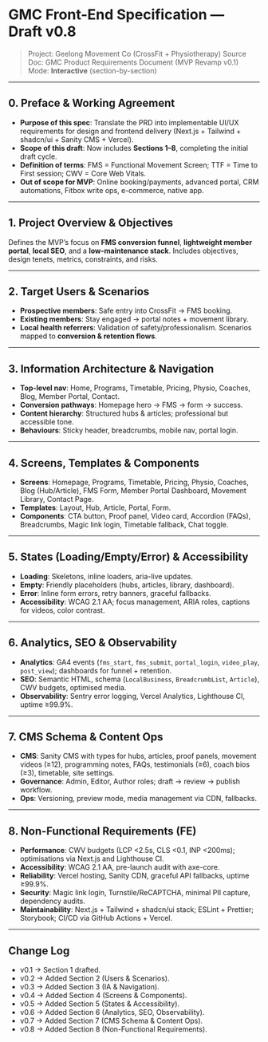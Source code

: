 # GMC Front-End Specification — Draft v0.8

> Project: Geelong Movement Co (CrossFit + Physiotherapy)
> Source Doc: GMC Product Requirements Document (MVP Revamp v0.1)
> Mode: **Interactive** (section-by-section)

---

## 0. Preface & Working Agreement

- **Purpose of this spec**: Translate the PRD into implementable UI/UX requirements for design and frontend delivery (Next.js + Tailwind + shadcn/ui + Sanity CMS + Vercel).
- **Scope of this draft**: Now includes **Sections 1–8**, completing the initial draft cycle.
- **Definition of terms**: FMS = Functional Movement Screen; TTF = Time to First session; CWV = Core Web Vitals.
- **Out of scope for MVP**: Online booking/payments, advanced portal, CRM automations, Fitbox write ops, e-commerce, native app.

---

## 1. Project Overview & Objectives

Defines the MVP’s focus on **FMS conversion funnel**, **lightweight member portal**, **local SEO**, and a **low-maintenance stack**. Includes objectives, design tenets, metrics, constraints, and risks.

---

## 2. Target Users & Scenarios

- **Prospective members**: Safe entry into CrossFit → FMS booking.
- **Existing members**: Stay engaged → portal notes + movement library.
- **Local health referrers**: Validation of safety/professionalism.
  Scenarios mapped to **conversion & retention flows**.

---

## 3. Information Architecture & Navigation

- **Top-level nav**: Home, Programs, Timetable, Pricing, Physio, Coaches, Blog, Member Portal, Contact.
- **Conversion pathways**: Homepage hero → FMS → form → success.
- **Content hierarchy**: Structured hubs & articles; professional but accessible tone.
- **Behaviours**: Sticky header, breadcrumbs, mobile nav, portal login.

---

## 4. Screens, Templates & Components

- **Screens**: Homepage, Programs, Timetable, Pricing, Physio, Coaches, Blog (Hub/Article), FMS Form, Member Portal Dashboard, Movement Library, Contact Page.
- **Templates**: Layout, Hub, Article, Portal, Form.
- **Components**: CTA button, Proof panel, Video card, Accordion (FAQs), Breadcrumbs, Magic link login, Timetable fallback, Chat toggle.

---

## 5. States (Loading/Empty/Error) & Accessibility

- **Loading**: Skeletons, inline loaders, aria-live updates.
- **Empty**: Friendly placeholders (hubs, articles, library, dashboard).
- **Error**: Inline form errors, retry banners, graceful fallbacks.
- **Accessibility**: WCAG 2.1 AA; focus management, ARIA roles, captions for videos, color contrast.

---

## 6. Analytics, SEO & Observability

- **Analytics**: GA4 events (`fms_start`, `fms_submit`, `portal_login`, `video_play`, `post_view`); dashboards for funnel + retention.
- **SEO**: Semantic HTML, schema (`LocalBusiness`, `BreadcrumbList`, `Article`), CWV budgets, optimised media.
- **Observability**: Sentry error logging, Vercel Analytics, Lighthouse CI, uptime ≥99.9%.

---

## 7. CMS Schema & Content Ops

- **CMS**: Sanity CMS with types for hubs, articles, proof panels, movement videos (≥12), programming notes, FAQs, testimonials (≥6), coach bios (≥3), timetable, site settings.
- **Governance**: Admin, Editor, Author roles; draft → review → publish workflow.
- **Ops**: Versioning, preview mode, media management via CDN, fallbacks.

---

## 8. Non-Functional Requirements (FE)

- **Performance**: CWV budgets (LCP <2.5s, CLS <0.1, INP <200ms); optimisations via Next.js and Lighthouse CI.
- **Accessibility**: WCAG 2.1 AA, pre-launch audit with axe-core.
- **Reliability**: Vercel hosting, Sanity CDN, graceful API fallbacks, uptime ≥99.9%.
- **Security**: Magic link login, Turnstile/ReCAPTCHA, minimal PII capture, dependency audits.
- **Maintainability**: Next.js + Tailwind + shadcn/ui stack; ESLint + Prettier; Storybook; CI/CD via GitHub Actions + Vercel.

---

## Change Log

- v0.1 → Section 1 drafted.
- v0.2 → Added Section 2 (Users & Scenarios).
- v0.3 → Added Section 3 (IA & Navigation).
- v0.4 → Added Section 4 (Screens & Components).
- v0.5 → Added Section 5 (States & Accessibility).
- v0.6 → Added Section 6 (Analytics, SEO, Observability).
- v0.7 → Added Section 7 (CMS Schema & Content Ops).
- v0.8 → Added Section 8 (Non-Functional Requirements).
